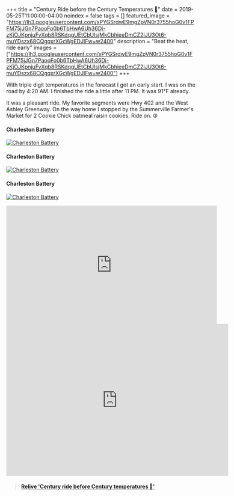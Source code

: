+++
title =  "Century Ride before the Century Temperatures 💯"
date = 2019-05-25T11:00:00-04:00
noindex = false
tags = []
featured_image = "https://lh3.googleusercontent.com/xPYGSrdwE9mgZpVN0r3755hoG0v1FPFM75jJGn7PaooFo0b6TbHwA6Uh36Di-zKjOJKpnjuFvXqb8RSKdqgUEtCbUIsjMkCbhieeDmCZ2IJU3Ot6-muYDszx68CQgqxrXGcWgEDJIFw=w2400"
description = "Beat the heat, ride early"
images = ["https://lh3.googleusercontent.com/xPYGSrdwE9mgZpVN0r3755hoG0v1FPFM75jJGn7PaooFo0b6TbHwA6Uh36Di-zKjOJKpnjuFvXqb8RSKdqgUEtCbUIsjMkCbhieeDmCZ2IJU3Ot6-muYDszx68CQgqxrXGcWgEDJIFw=w2400"]
+++

With triple digit temperatures in the forecast I got an early start. I was on the road by 4:20 AM. I finished the ride a little after 11 PM. It was 91℉ already.

It was a pleasant ride. My favorite segments were Hwy 402 and the West Ashley Greenway. On the way home I stopped by the Summerville Farmer's Market for 2 Cookie Chick oatmeal raisin cookies. Ride on. ☮

#### Charleston Battery
[![Charleston Battery](https://lh3.googleusercontent.com/SjnFWrexS57jD7d2xbZTyG7f4Fl1q6Xbf8lBWvVEZMklV4wUVeAEHP_nPsvPa2FbxywXZA9q8-qeMB2Sh1Uqq74Hhm8DxxaIixqzYXDgkrJ-v1SN7T7XBvx21KHwwPD-xBP1zUtvmPU=w2400)](https://lh3.googleusercontent.com/SjnFWrexS57jD7d2xbZTyG7f4Fl1q6Xbf8lBWvVEZMklV4wUVeAEHP_nPsvPa2FbxywXZA9q8-qeMB2Sh1Uqq74Hhm8DxxaIixqzYXDgkrJ-v1SN7T7XBvx21KHwwPD-xBP1zUtvmPU=w2400)

#### Charleston Battery
[![Charleston Battery](https://lh3.googleusercontent.com/_HLO6za4RomWrvjTsPLaPzXX7ScGfVeKBjydainwJrIvovcXE0P2eRj_q2tjJvbaOc8t4I7YajJoEn3ocDmta2yExeZhlBMdGEQpMu6RFdnMUA2AkVZJ4M8k_DydfQqBE8XpZbeQK4o=w2400)](https://lh3.googleusercontent.com/_HLO6za4RomWrvjTsPLaPzXX7ScGfVeKBjydainwJrIvovcXE0P2eRj_q2tjJvbaOc8t4I7YajJoEn3ocDmta2yExeZhlBMdGEQpMu6RFdnMUA2AkVZJ4M8k_DydfQqBE8XpZbeQK4o=w2400)

#### Charleston Battery
[![Charleston Battery](https://lh3.googleusercontent.com/Zd3uY_GZdWI1oubjQITRGeJ_auBhp8TEWehnS9elSYwIjotZD8DX00QJNEGS8MT_MFWRpHP_QkJTMqzlRipRroiqtFgkb9VRCenT0p_v26wM4ITfbwbbJBopJAaKjWVxAl5zTOwIYjE=w2400)](https://lh3.googleusercontent.com/Zd3uY_GZdWI1oubjQITRGeJ_auBhp8TEWehnS9elSYwIjotZD8DX00QJNEGS8MT_MFWRpHP_QkJTMqzlRipRroiqtFgkb9VRCenT0p_v26wM4ITfbwbbJBopJAaKjWVxAl5zTOwIYjE=w2400)

<iframe width="560" height="315" src="https://www.youtube.com/embed/gSJnQKKAtLo" frameborder="0" allow="accelerometer; autoplay; encrypted-media; gyroscope; picture-in-picture" allowfullscreen></iframe>

<iframe height='405' width='590' frameborder='0' allowtransparency='true' scrolling='no' src='https://www.strava.com/activities/2396183252/embed/513e72a3291e0eb320613af432efb6b90cb98335'></iframe>

<blockquote class="embedly-card" data-card-controls="0" data-card-key="f1631a41cb254ca5b035dc5747a5bd75"><h4><a href="https://www.relive.cc/view/2396183252?r=embed-site">Relive 'Century ride before Century temperatures 💯'</a></h4></blockquote>
        <script async src="https://cdn.embedly.com/widgets/platform.js" charset="UTF-8"></script>
